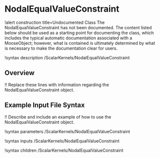 # NodalEqualValueConstraint

!alert construction title=Undocumented Class
The NodalEqualValueConstraint has not been documented. The content listed below should be used as a starting point for
documenting the class, which includes the typical automatic documentation associated with a
MooseObject; however, what is contained is ultimately determined by what is necessary to make the
documentation clear for users.

!syntax description /ScalarKernels/NodalEqualValueConstraint

## Overview

!! Replace these lines with information regarding the NodalEqualValueConstraint object.

## Example Input File Syntax

!! Describe and include an example of how to use the NodalEqualValueConstraint object.

!syntax parameters /ScalarKernels/NodalEqualValueConstraint

!syntax inputs /ScalarKernels/NodalEqualValueConstraint

!syntax children /ScalarKernels/NodalEqualValueConstraint
